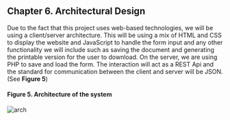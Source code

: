 ## Chapter 6. Architectural Design

Due to the fact that this project uses web-based technologies, we will be using a client/server architecture. This will be using a mix of HTML and CSS to display the website and JavaScript to handle the form input and any other functionality we will include such as saving the document and generating the printable version for the user to download. On the server, we are using PHP to save and load the form. The interaction will act as a REST Api and the standard for communication between the client and server will be JSON. (See __Figure 5__)

#### Figure 5. Architecture of the system
![arch](arch.png)

